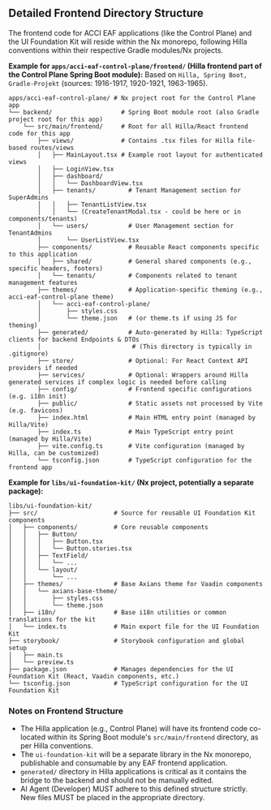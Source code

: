 ## Detailed Frontend Directory Structure

The frontend code for ACCI EAF applications (like the Control Plane) and the UI Foundation Kit will reside within the Nx monorepo, following Hilla conventions within their respective Gradle modules/Nx projects.

**Example for `apps/acci-eaf-control-plane/frontend/` (Hilla frontend part of the Control Plane Spring Boot module):**
Based on `Hilla, Spring Boot, Gradle-Projekt` (sources: 1916-1917, 1920-1921, 1963-1965).

```plaintext
apps/acci-eaf-control-plane/ # Nx project root for the Control Plane app
└── backend/                   # Spring Boot module root (also Gradle project root for this app)
    └── src/main/frontend/     # Root for all Hilla/React frontend code for this app
        ├── views/             # Contains .tsx files for Hilla file-based routes/views
        │   ├── MainLayout.tsx # Example root layout for authenticated views
        │   ├── LoginView.tsx
        │   ├── dashboard/
        │   │   └── DashboardView.tsx
        │   ├── tenants/         # Tenant Management section for SuperAdmins
        │   │   ├── TenantListView.tsx
        │   │   └── (CreateTenantModal.tsx - could be here or in components/tenants)
        │   └── users/           # User Management section for TenantAdmins
        │       └── UserListView.tsx
        ├── components/          # Reusable React components specific to this application
        │   ├── shared/          # General shared components (e.g., specific headers, footers)
        │   └── tenants/         # Components related to tenant management features
        ├── themes/              # Application-specific theming (e.g., acci-eaf-control-plane theme)
        │   └── acci-eaf-control-plane/
        │       ├── styles.css
        │       └── theme.json   # (or theme.ts if using JS for theming)
        ├── generated/           # Auto-generated by Hilla: TypeScript clients for backend Endpoints & DTOs
        │                         # (This directory is typically in .gitignore)
        ├── store/               # Optional: For React Context API providers if needed
        ├── services/            # Optional: Wrappers around Hilla generated services if complex logic is needed before calling
        ├── config/              # Frontend specific configurations (e.g. i18n init)
        ├── public/              # Static assets not processed by Vite (e.g. favicons)
        ├── index.html           # Main HTML entry point (managed by Hilla/Vite)
        ├── index.ts             # Main TypeScript entry point (managed by Hilla/Vite)
        ├── vite.config.ts       # Vite configuration (managed by Hilla, can be customized)
        └── tsconfig.json        # TypeScript configuration for the frontend app
```

**Example for `libs/ui-foundation-kit/` (Nx project, potentially a separate package):**

```plaintext
libs/ui-foundation-kit/
├── src/                     # Source for reusable UI Foundation Kit components
│   ├── components/          # Core reusable components
│   │   ├── Button/
│   │   │   ├── Button.tsx
│   │   │   └── Button.stories.tsx
│   │   ├── TextField/
│   │   │   └── ...
│   │   └── layout/
│   │       └── ...
│   ├── themes/              # Base Axians theme for Vaadin components
│   │   └── axians-base-theme/
│   │       ├── styles.css
│   │       └── theme.json
│   ├── i18n/                # Base i18n utilities or common translations for the kit
│   └── index.ts             # Main export file for the UI Foundation Kit
├── storybook/               # Storybook configuration and global setup
│   ├── main.ts
│   └── preview.ts
├── package.json             # Manages dependencies for the UI Foundation Kit (React, Vaadin components, etc.)
└── tsconfig.json            # TypeScript configuration for the UI Foundation Kit
```

### Notes on Frontend Structure

* The Hilla application (e.g., Control Plane) will have its frontend code co-located within its Spring Boot module's `src/main/frontend` directory, as per Hilla conventions.
* The `ui-foundation-kit` will be a separate library in the Nx monorepo, publishable and consumable by any EAF frontend application.
* `generated/` directory in Hilla applications is critical as it contains the bridge to the backend and should not be manually edited.
* AI Agent (Developer) MUST adhere to this defined structure strictly. New files MUST be placed in the appropriate directory.

